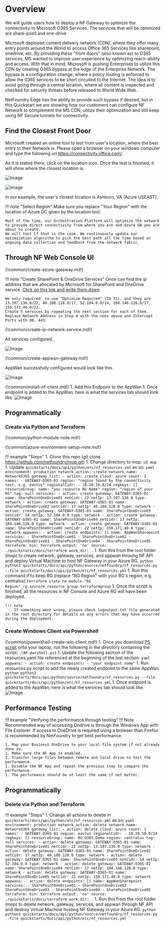 # Overview
We will guide users how to deploy a NF Gateway to optimize the connectivity
to Microsoft O365 Services. The services that will be optimized are
share-point and one-drive

Microsoft deployed content delivery network (CDN), where they offer many entry points around the World to access Office
365 Services like sharepoint, onedrive, etc. By providing these "front doors" (also known as) to O365 services, MS wanted to improve user experience by optimizing reach-ability and access. With that in mind, Microsoft is pushing Enterprises to utilize this CDN by creating O365 bypass at the edge of the Enterprise Network. The bypass is a configuration change, where a policy routing is enforced to allow the 0365 services to be short circuited to the Internet. The idea is to avoid going through a central location, where all content is inspected and checked for security threats before released to World Wide Web.

NetFoundry Edge has the ability to provide such bypass if desired, but in this Quickstart we are showing how our customers can configure NF Network to complement the MS CDN, utilize their optimization and still keep using NF Secure tunnels for connectivity.

## Find the Closest Front Door
Microsoft created an online tool to test from user's location, where the best entry to their Network is. Please open a browser on your windows computer and type the following url https://connectivity.office.com/.

As it is stated there, click on the location icon. Once the test is finished, it will show where the closest location is.

![Image](../images/office-connectivity-tool-01.png)

![Image](../images/office-connectivity-tool-02.png)

In our example, the user's closest location is Ashburn, VA (Azure USEAST).

!!! note "Select Region"
    Make sure you replace "Your Region" with the location of Azure DC given
    by the location tool.

    Most of the time, our Orchestration Platform will optimize the network to provide direct connectivity from where you are and Azure GW you are about to create.
    We will test if that is the case. We continuously update our optimization algorithm to pick the best path all the time based on ongoing data collection and feedback from the network fabric.

## Through NF Web Console UI

{!common/create-azure-gateway.md!}

!!! note "Create SharePoint & OneDrive Services"
    Once can find the ip address that are allocated by Microsoft for SharePoint and OneDrive service.
    [Click on this link and write them down](https://docs.microsoft.com/en-us/office365/enterprise/urls-and-ip-address-ranges#sharepoint-online-and-onedrive-for-business)

    We only required  to use "Optimize Required" (ID 31), and they are 13.107.136.0/22, 40.108.128.0/17, 52.104.0.0/14, 104.146.128.0/17, 150.171.40.0/22.
    Create 5 services by repeating the next section for each of them. Replace Network Address in Step 4 with the ones above and Intercept Ports with 80, 443.

{!common/create-ip-network-service.md!}

All services configured.

![Image](../images/CreateServiceO365SharePointOneDrive.png)

{!common/create-appwan-gateway.md!}

AppWan successfully configured would look like this.

![Image](../images/CreateAppWanO365SharePointOneDrive.png)

{!common/install-nf-client.md!}
    1. Add this Endpoint to the AppWan
    1. Once endpoint is added to the AppWan, here is what the services tab should look like.
    ![Image](../images/EndpointServiceView-O365.png)

## Programmatically

### Create via Python and Terraform

{!common/python-module-note.md!}

{!common/azure-environment-setup-note.md!}

!!! example "Steps"
    1. Clone this repo (git clone https://github.com/netfoundry/mop.git)
    1. Change directory to mop: ```cd mop```
    1. Update ```quickstarts/docs/api/python/etc/nf_resources.yml``` as so:
    ``` yaml
    environment: production
    network_action: create
    network_name: NetworkO365
    gateway_list:
    - action: create
      cloud: azure
      count: 1
      names:
      - GATEWAY-O365-01
      region: "region found by the connectivity test, e.g. eastus"
      regionalCidr:
      - 10.20.10.0/24
      regkeys: []
      resourceGroup:
        name: "you resource RG Name"
        region: "region of your RG"
      tag: null
    services:
    - action: create
      gateway: GATEWAY-O365-01
      name: SharePointOneDrive01
      netCidr: 22
      netIp: 13.107.136.0
      type: network
    - action: create
      gateway: GATEWAY-O365-01
      name: SharePointOneDrive02
      netCidr: 17
      netIp: 40.108.128.0
      type: network
    - action: create
      gateway: GATEWAY-O365-01
      name: SharePointOneDrive03
      netCidr: 14
      netIp: 52.104.0.0
      type: network
    - action: create
      gateway: GATEWAY-O365-01
      name: SharePointOneDrive04
      netCidr: 17
      netIp: 104.146.128.0
      type: network
    - action: create
      gateway: GATEWAY-O365-01
      name: SharePointOneDrive05
      netCidr: 22
      netIp: 150.171.40.0
      type: network
    appwans:
    - action: create
      endpoints: []
      name: AppWanSharepoint
      services:
      - SharePointOneDrive01
      - SharePointOneDrive02
      - SharePointOneDrive03
      - SharePointOneDrive04
      - SharePointOneDrive05
    terraform:
      bin: terraform
      output: 'no'
      source: ./quickstarts/docs/terraform
      work_dir: .
    ```
    1. Run this from the root folder (mop) to create network, gateway, services, and appwan throuhg NF API
    and deploy Virtual Machine to host NF Gateway in your Azure RG.
    ``` python
    python3 quickstarts/docs/api/python/source/netfoundry/nf_resources.py --file quickstarts/docs/api/python/etc/nf_resources.yml
    ```
    1. Run this command if to keep RG (replace "RG Region" with your RG's region, e.g. centralus)
    ```
    terraform state rm module."RG Region"_rg.azurerm_resource_group.terraformgroup
    ```
    1. Once the script is finished, all the resources in NF Console and Azure RG will have been deployed.

    !!! note
        If something went wrong, please check logoutput.txt file generated in the root directory for details on any errors that may have occurred during the deployment.

### Create Windows Client via Powershell
{!common/powershell-create-win-client.md!}
    1. Once you download [PS script](../api/powershell/source-code/NF-pwrshell.ps1) onto your laptop, run the following in the directory containing the script:
    ```
    .\NF-pwrshell.ps1
    ```
    1. Update the following section of the resources.yaml file referenced at the beginning of the last section.
    ``` yaml
    appwans:
    - action: create
      endpoints:
      - "your endpoint name"
    ```
    1. Run resources.py script to add the newly created endpoint to the same AppWan.
    ``` python
    python3 quickstarts/docs/api/python/source/netfoundry/nf_resources.py --file quickstarts/docs/api/python/etc/nf_resources.yml
    ```
    1. Once endpoint is added to the AppWan, here is what the services tab should look like.
    ![Image](../images/EndpointServiceView-O365.png)

## Performance Testing

!!! example "Verifying the performance through testing"
    !!! Note
        Recommended way of accessing Ondrive is through the Windows App with File Explorer. If access to OneDrive is required using a browser than Firefox is recommended by NetFoundry to get best performance.

    1. Map your Business OneDrive to your local file system if not already done so.
    1. Make sure the NF App is enabled.
    1. Transfer large files between remote and local drive to test the performance.
    1. Disable the NF App and repeat the previous step to compare the performance.
    1. The performance should be at least the same if not better.

## Programmatically

### Delete via Python and Terraform

!!! example "Steps"
    1. Change all actions to delete in ```quickstarts/docs/api/python/etc/nf_resources.yml``` as so:
    ``` yaml
    environment: production
    network_action: delete
    network_name: NetworkO365
    gateway_list:
    - action: delete
      cloud: azure
      count: 1
      names:
      - GATEWAY-O365-01
      region: eastus
      regionalCidr:
      - 10.20.10.0/24
      regkeys: []
      resourceGroup:
        name: RG_O365_Demo
        region: centralus
      tag: null
    services:
    - action: delete
      gateway: GATEWAY-O365-01
      name: SharePointOneDrive01
      netCidr: 22
      netIp: 13.107.136.0
      type: network
    - action: delete
      gateway: GATEWAY-O365-01
      name: SharePointOneDrive02
      netCidr: 17
      netIp: 40.108.128.0
      type: network
    - action: delete
      gateway: GATEWAY-O365-01
      name: SharePointOneDrive03
      netCidr: 14
      netIp: 52.104.0.0
      type: network
    - action: delete
      gateway: GATEWAY-O365-01
      name: SharePointOneDrive04
      netCidr: 17
      netIp: 104.146.128.0
      type: network
    - action: delete
      gateway: GATEWAY-O365-01
      name: SharePointOneDrive05
      netCidr: 22
      netIp: 150.171.40.0
      type: network
    appwans:
    - action: delete
      endpoints: []
      name: AppWanSharepoint
      services:
      - SharePointOneDrive01
      - SharePointOneDrive02
      - SharePointOneDrive03
      - SharePointOneDrive04
      - SharePointOneDrive05
    terraform:
      bin: terraform
      output: 'no'
      source: ./quickstarts/docs/terraform
      work_dir: .
    ```
    1. Run this from the root folder (mop) to delete network, gateway, services, and appwan through NF API
    and destroy Virtual Machine hosting NF Gateway in your Azure RG.
    ``` python
    python3 quickstarts/docs/api/python/source/netfoundry/nf_resources.py --file quickstarts/docs/api/python/etc/nf_resources.yml
    ```
